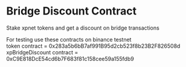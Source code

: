 # Bridge Discount Contract

Stake xpnet tokens and get a discount on bridge transactions <br />

For testing use these contracts on binance testnet<br />
token contract = 0x283a5b6bB7af991B95d2cb523f8b23B2F826508d <br />
xpBridgeDiscount contract = 0xC9E818DcE54cd6b7F683f81c158cee59a155fdb9
